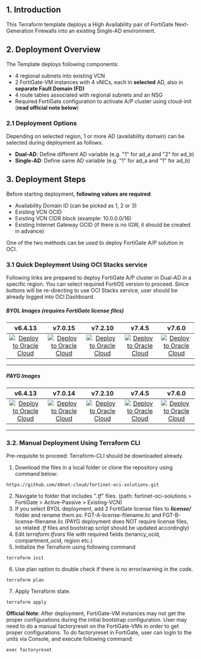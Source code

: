 ## 1. Introduction
This Terraform template deploys a High Availability pair of FortiGate Next-Generation Firewalls into an existing Single-AD environment.

## 2. Deployment Overview

The Template deploys following components:
- 4 regional subnets into existing VCN
- 2 FortiGate-VM instances with 4 vNICs, each in **selected** AD, also in **separate Fault Domain (FD)**
- 4 route tables associated with regional subnets and an NSG
- Required FortiGate configuration to activate A/P cluster using cloud-init (**read official note below**)

### 2.1 Deployment Options

Depending on selected region, 1 or more AD (availability domain) can be selected during deployment as follows.

- **Dual-AD**: Define different AD variable (e.g. "1" for ad_a and "2" for ad_b)
- **Single-AD**: Define same AD variable (e.g. "1" for ad_a and "1" for ad_b)

## 3. Deployment Steps

Before starting deployment, **following values are required**:
- Availability Domain ID (can be picked as 1, 2 or 3)
- Existing VCN OCID
- Existing VCN CIDR block (example: 10.0.0.0/16)
- Existing Internet Gateway OCID (if there is no IGW, it should be created in advance)

One of the two methods can be used to deploy FortiGate A/P solution in OCI.

### 3.1 Quick Deployment Using OCI Stacks service

Following links are prepared to deploy FortiGate A/P cluster in Dual-AD in a specific region. You can select required FortiOS version to proceed. Since buttons will be re-directing to use OCI Stacks service, user should be already logged into OCI Dashboard.

##### BYOL Images (requires FortiGate license files)

|v6.4.13|v7.0.15|v7.2.10|v7.4.5|v7.6.0|
|:-:|:-:|:-:|:-:|:-:|
|[![Deploy to Oracle Cloud](https://oci-resourcemanager-plugin.plugins.oci.oraclecloud.com/latest/deploy-to-oracle-cloud.svg)](https://cloud.oracle.com/resourcemanager/stacks/create?zipUrl=https://github.com/40net-cloud/fortinet-oci-solutions/releases/download/fgtactivepassive/FGT_A-P_ExistingVCN_v6.4.13_BYOL.zip)|[![Deploy to Oracle Cloud](https://oci-resourcemanager-plugin.plugins.oci.oraclecloud.com/latest/deploy-to-oracle-cloud.svg)](https://cloud.oracle.com/resourcemanager/stacks/create?zipUrl=https://github.com/40net-cloud/fortinet-oci-solutions/releases/download/fgtactivepassive/FGT_A-P_ExistingVCN_v7.0.15_BYOL.zip)|[![Deploy to Oracle Cloud](https://oci-resourcemanager-plugin.plugins.oci.oraclecloud.com/latest/deploy-to-oracle-cloud.svg)](https://cloud.oracle.com/resourcemanager/stacks/create?zipUrl=https://github.com/40net-cloud/fortinet-oci-solutions/releases/download/fgtactivepassive/FGT_A-P_ExistingVCN_v7.2.10_BYOL.zip)|[![Deploy to Oracle Cloud](https://oci-resourcemanager-plugin.plugins.oci.oraclecloud.com/latest/deploy-to-oracle-cloud.svg)](https://cloud.oracle.com/resourcemanager/stacks/create?zipUrl=https://github.com/40net-cloud/fortinet-oci-solutions/releases/download/fgtactivepassive/FGT_A-P_ExistingVCN_v7.4.5_BYOL.zip)|[![Deploy to Oracle Cloud](https://oci-resourcemanager-plugin.plugins.oci.oraclecloud.com/latest/deploy-to-oracle-cloud.svg)](https://cloud.oracle.com/resourcemanager/stacks/create?zipUrl=https://github.com/40net-cloud/fortinet-oci-solutions/releases/download/fgtactivepassive/FGT_A-P_ExistingVCN_v7.6.0_BYOL.zip)|

---------------------------------------
##### PAYG Images
|v6.4.13|v7.0.14|v7.2.10|v7.4.5|v7.6.0|
|:-:|:-:|:-:|:-:|:-:|
[![Deploy to Oracle Cloud](https://oci-resourcemanager-plugin.plugins.oci.oraclecloud.com/latest/deploy-to-oracle-cloud.svg)](https://cloud.oracle.com/resourcemanager/stacks/create?zipUrl=https://github.com/40net-cloud/fortinet-oci-solutions/releases/download/fgtactivepassive/FGT_A-P_ExistingVCN_v6.4.13_PAYG.zip)|[![Deploy to Oracle Cloud](https://oci-resourcemanager-plugin.plugins.oci.oraclecloud.com/latest/deploy-to-oracle-cloud.svg)](https://cloud.oracle.com/resourcemanager/stacks/create?zipUrl=https://github.com/40net-cloud/fortinet-oci-solutions/releases/download/fgtactivepassive/FGT_A-P_ExistingVCN_v7.0.14_PAYG.zip)|[![Deploy to Oracle Cloud](https://oci-resourcemanager-plugin.plugins.oci.oraclecloud.com/latest/deploy-to-oracle-cloud.svg)](https://cloud.oracle.com/resourcemanager/stacks/create?zipUrl=https://github.com/40net-cloud/fortinet-oci-solutions/releases/download/fgtactivepassive/FGT_A-P_ExistingVCN_v7.2.10_PAYG.zip)|[![Deploy to Oracle Cloud](https://oci-resourcemanager-plugin.plugins.oci.oraclecloud.com/latest/deploy-to-oracle-cloud.svg)](https://cloud.oracle.com/resourcemanager/stacks/create?zipUrl=https://github.com/40net-cloud/fortinet-oci-solutions/releases/download/fgtactivepassive/FGT_A-P_ExistingVCN_v7.4.5_PAYG.zip)|[![Deploy to Oracle Cloud](https://oci-resourcemanager-plugin.plugins.oci.oraclecloud.com/latest/deploy-to-oracle-cloud.svg)](https://cloud.oracle.com/resourcemanager/stacks/create?zipUrl=https://github.com/40net-cloud/fortinet-oci-solutions/releases/download/fgtactivepassive/FGT_A-P_ExistingVCN_v7.6.0_PAYG.zip)|

---------------------------------------
<!---
##### OCI DRCC Oman region - BYOL Images (requires FortiGate license files)

|v6.4.13|v7.0.12|v7.2.5|v7.4.0|
|:-:|:-:|:-:|:-:|
|[![Deploy to Oracle Cloud](https://oci-resourcemanager-plugin.plugins.oci.oraclecloud.com/latest/deploy-to-oracle-cloud.svg)](https://oc9.cloud.oracle.com/resourcemanager/stacks/create?zipUrl=https://github.com/40net-cloud/fortinet-oci-solutions/releases/download/fgtactivepassive/FGT_A-P_DRCC_ExistingVCN_v6.4.13_BYOL.zip)|[![Deploy to Oracle Cloud](https://oci-resourcemanager-plugin.plugins.oci.oraclecloud.com/latest/deploy-to-oracle-cloud.svg)](https://oc9.cloud.oracle.com/resourcemanager/stacks/create?zipUrl=https://github.com/40net-cloud/fortinet-oci-solutions/releases/download/fgtactivepassive/FGT_A-P_DRCC_ExistingVCN_v7.0.13_BYOL.zip)|[![Deploy to Oracle Cloud](https://oci-resourcemanager-plugin.plugins.oci.oraclecloud.com/latest/deploy-to-oracle-cloud.svg)](https://oc9.cloud.oracle.com/resourcemanager/stacks/create?zipUrl=https://github.com/40net-cloud/fortinet-oci-solutions/releases/download/fgtactivepassive/FGT_A-P_DRCC_ExistingVCN_v7.2.5_BYOL.zip)|[![Deploy to Oracle Cloud](https://oci-resourcemanager-plugin.plugins.oci.oraclecloud.com/latest/deploy-to-oracle-cloud.svg)](https://oc9.cloud.oracle.com/resourcemanager/stacks/create?zipUrl=https://github.com/40net-cloud/fortinet-oci-solutions/releases/download/fgtactivepassive/FGT_A-P_DRCC_ExistingVCN_v7.4.0_BYOL.zip)
--->
### 3.2. Manual Deployment Using Terraform CLI

Pre-requisite to proceed: Terraform-CLI should be downloaded already. 

1. Download the files in a local folder or clone the repository using command below:</br>
```
https://github.com/40net-cloud/fortinet-oci-solutions.git
```
2. Navigate to folder that includes "_.tf_" files. (path: fortinet-oci-solutions > FortiGate > Active-Passive > Existing-VCN)
3. If you select BYOL deployment, add 2 FortiGate license files to **_license/_** folder and rename them as: FGT-A-license-filename.lic and FGT-B-license-filename.lic (PAYG deployment does NOT require license files, so related _.tf_ files and bootstrap script should be updated accordingly)
4. Edit _terraform.tfvars_ file with required fields (tenancy_ocid, compartment_ocid, region etc.)
5. Initialize the Terraform using following command
```
terraform init
```
6. Use plan option to double check if there is no error/warning in the code.
```
terraform plan
```
7. Apply Terraform state.
```
terraform apply
```

**Official Note**: After deployment, FortiGate-VM instances may not get the proper configurations during the initial bootstrap configuration. User may need to do a manual factoryreset on the FortiGate-VMs in order to get proper configurations. To do factoryreset in FortiGate, user can login to the units via Console, and execute following command:

```
exec factoryreset
```



